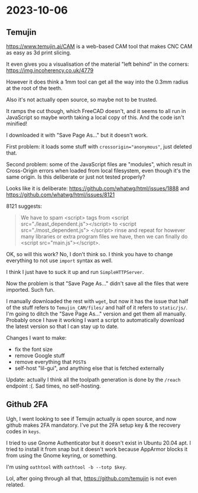 # 2023-10-06

## Temujin

https://www.temujin.ai/CAM is a web-based CAM tool that makes CNC CAM as easy as 3d print slicing.

It even gives you a visualisation of the material "left behind" in the corners: https://img.incoherency.co.uk/4779

However it does think a 1mm tool can get all the way into the 0.3mm radius at the root of the teeth.

Also it's not actually open source, so maybe not to be trusted.

It ramps the cut though, which FreeCAD doesn't, and it seems to all run in JavaScript so maybe worth taking a local copy of this.
And the code isn't minified!

I downloaded it with "Save Page As..." but it doesn't work.

First problem: it loads some stuff with `crossorigin="anonymous"`, just deleted that.

Second problem: some of the JavaScript files are "modules", which result in Cross-Origin errors when loaded from local filesystem,
even though it's the same origin. Is this deliberate or just not tested properly?

Looks like it is deliberate: https://github.com/whatwg/html/issues/1888 and https://github.com/whatwg/html/issues/8121

8121 suggests:

> We have to spam &lt;script&gt; tags from &lt;script src="./least_dependent.js"&gt;&lt;/script&gt; to &lt;script src="./most_dependent.js"&gt; &lt;/script&gt; rinse and repeat for however many libraries or extra program files we have, then we can finally do &lt;script src="main.js"&gt;&lt;/script&gt;.

OK, so will this work? No, I don't think so. I think you have to change everything to not use `import` syntax as well.

I think I just have to suck it up and run `SimpleHTTPServer`.

Now the problem is that "Save Page As..." didn't save all the files that were imported. Such fun.

I manually downloaded the rest with `wget`, but now it has the issue that half of the stuff refers to `Temujin_CAM/files/` and half of
it refers to `static/js/`. I'm going to ditch the "Save Page As..." version and get them all manually. Probably once I
have it working I want a script to automatically download the latest version so that I can stay up to date.

Changes I want to make:

* fix the font size
* remove Google stuff
* remove everything that `POST`s
* self-host "lil-gui", and anything else that is fetched externally

Update: actually I think all the toolpath generation is done by the `/reach` endpoint :(. Sad times, no self-hosting.

## Github 2FA

Ugh, I went looking to see if Temujin actually *is* open source, and now github makes 2FA mandatory. I've put the 2FA setup
key & the recovery codes in `keys`.

I tried to use Gnome Authenticator but it doesn't exist in Ubuntu 20.04 apt. I tried to install it from snap but it doesn't work
because AppArmor blocks it from using the Gnome keyring, or something.

I'm using `oathtool` with `oathtool -b --totp $key`.

Lol, after going through all that, https://github.com/temujin is not even related.
